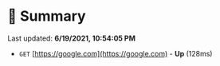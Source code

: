 # 📖 Summary
Last updated: **6/19/2021, 10:54:05 PM**

- `GET` [https://google.com](https://google.com) - **Up** (128ms)
